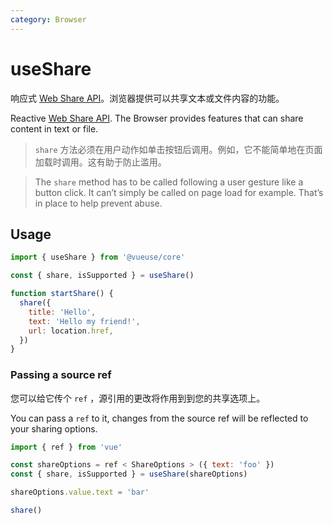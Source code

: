 ```yaml
---
category: Browser
---
```


# useShare

响应式 [Web Share API](https://developer.mozilla.org/en-US/docs/Web/API/Navigator/share)。浏览器提供可以共享文本或文件内容的功能。

Reactive [Web Share API](https://developer.mozilla.org/en-US/docs/Web/API/Navigator/share). The Browser provides features that can share content in text or file.

> `share` 方法必须在用户动作如单击按钮后调用。例如，它不能简单地在页面加载时调用。这有助于防止滥用。

> The `share` method has to be called following a user gesture like a button click. It can’t simply be called on page load for example. That’s in place to help prevent abuse.

## Usage

```js
import { useShare } from '@vueuse/core'

const { share, isSupported } = useShare()

function startShare() {
  share({
    title: 'Hello',
    text: 'Hello my friend!',
    url: location.href,
  })
}
```


### Passing a source ref

您可以给它传个 `ref` ，源引用的更改将作用到到您的共享选项上。

You can pass a `ref` to it, changes from the source ref will be reflected to your sharing options.

```js {7}
import { ref } from 'vue'

const shareOptions = ref < ShareOptions > ({ text: 'foo' })
const { share, isSupported } = useShare(shareOptions)

shareOptions.value.text = 'bar'

share()
```

